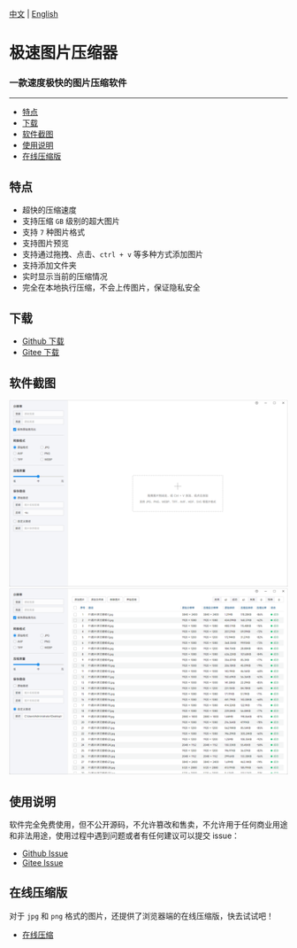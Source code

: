 [中文](README.md) | [English](README.en.md)

# 极速图片压缩器
### 一款速度极快的图片压缩软件

<hr>

- [特点](#feature)
- [下载](#download)
- [软件截图](#screenshot)
- [使用说明](#explain)
- [在线压缩版](#online)



<h2 id="#feature">特点</h2>

- 超快的压缩速度
- 支持压缩 `GB` 级别的超大图片
- 支持 `7` 种图片格式
- 支持图片预览
- 支持通过拖拽、点击、`ctrl + v` 等多种方式添加图片
- 支持添加文件夹
- 实时显示当前的压缩情况
- 完全在本地执行压缩，不会上传图片，保证隐私安全


<h2 id="#download">下载</h2>

- [Github 下载](https://github.com/Dreamer365/TopspeedImageCompressor/blob/main/TopspeedImageCompressor.exe)
- [Gitee 下载](https://gitee.com/dreamer365/topspeed-image-compressor/blob/master/TopspeedImageCompressor.exe)
    

<h2 id="#screenshot">软件截图</h2>

![截图](screenshot/1.png)
![截图](screenshot/2.png)


<h2 id="#explain">使用说明</h2>

软件完全免费使用，但不公开源码，不允许篡改和售卖，不允许用于任何商业用途和非法用途，使用过程中遇到问题或者有任何建议可以提交 issue：

- [Github Issue](https://github.com/Dreamer365/topspeed-image-compressor/issues)
- [Gitee Issue](https://gitee.com/dreamer365/topspeed-image-compressor/issues)


<h2 id="#online">在线压缩版</h2>

对于 `jpg` 和 `png` 格式的图片，还提供了浏览器端的在线压缩版，快去试试吧！

- [在线压缩](https://www.ticompressor.com/online/)
